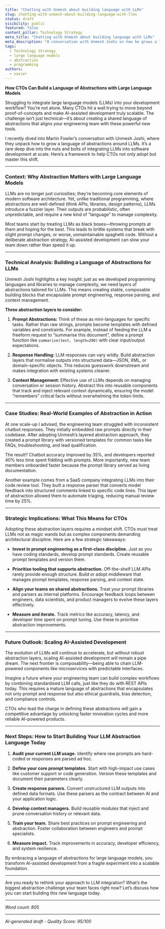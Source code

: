 ```yaml
---
title: "Chatting with Unmesh about building language with LLMs"
slug: chatting-with-unmesh-about-building-language-with-llms
status: draft
visibility: public
featured: false
content_pillar: Technology Strategy
meta_title: "Chatting with Unmesh about building language with LLMs"
meta_description: "A conversation with Unmesh Joshi on how he grows a language of abstractions when working with large language models."
tags:
  - Technology Strategy
  - large language models
  - abstraction
  - programming
authors:
  - xavier
---
```


**How CTOs Can Build a Language of Abstractions with Large Language Models**

Struggling to integrate large language models (LLMs) into your development workflow? You’re not alone. Many CTOs hit a wall trying to move beyond proof-of-concepts and make AI-assisted development truly scalable. The challenge isn’t just technical—it’s about creating a shared language of abstractions that aligns your engineering team with these powerful new tools.

I recently dived into Martin Fowler’s conversation with Unmesh Joshi, where they unpack how to grow a language of abstractions around LLMs. It’s a rare deep dive into the nuts and bolts of integrating LLMs into software development at scale. Here’s a framework to help CTOs not only adopt but master this shift.

---

### Context: Why Abstraction Matters with Large Language Models

LLMs are no longer just curiosities; they’re becoming core elements of modern software architecture. Yet, unlike traditional programming, where abstractions are well-defined (think APIs, libraries, design patterns), LLMs introduce a fuzzier layer. Their outputs are probabilistic, often unpredictable, and require a new kind of “language” to manage complexity.

Most teams start by treating LLMs as black boxes—throwing prompts at them and hoping for the best. This leads to brittle systems that break with slight prompt changes, or worse, unmaintainable spaghetti code. Without a deliberate abstraction strategy, AI-assisted development can slow your team down rather than speed it up.

---

### Technical Analysis: Building a Language of Abstractions for LLMs

Unmesh Joshi highlights a key insight: just as we developed programming languages and libraries to manage complexity, we need layers of abstractions tailored for LLMs. This means creating stable, composable building blocks that encapsulate prompt engineering, response parsing, and context management.

**Three abstraction layers to consider:**

1. **Prompt Abstractions:** Think of these as mini-languages for specific tasks. Rather than raw strings, prompts become templates with defined variables and constraints. For example, instead of feeding the LLM a freeform request to “summarise this document”, define a prompt function like `summarise(text, length=200)` with clear input/output expectations.

2. **Response Handling:** LLM responses can vary wildly. Build abstraction layers that normalise outputs into structured data—JSON, XML, or domain-specific objects. This reduces guesswork downstream and makes integration with existing systems cleaner.

3. **Context Management:** Effective use of LLMs depends on managing conversation or session history. Abstract this into reusable components that track and inject relevant context dynamically, ensuring the model “remembers” critical facts without overwhelming the token limits.

---

### Case Studies: Real-World Examples of Abstraction in Action

At one scale-up I advised, the engineering team struggled with inconsistent chatbot responses. They initially embedded raw prompts directly in their codebase. After adopting Unmesh’s layered abstraction approach, they created a prompt library with versioned templates for common tasks like FAQs, troubleshooting, and lead qualification.

The result? Chatbot accuracy improved by 35%, and developers reported 40% less time spent fiddling with prompts. More importantly, new team members onboarded faster because the prompt library served as living documentation.

Another example comes from a SaaS company integrating LLMs into their code review tool. They built a response parser that converts model feedback into structured comments linked to specific code lines. This layer of abstraction allowed them to automate triaging, reducing manual review time by 25%.

---

### Strategic Implications: What This Means for CTOs

Adopting these abstraction layers requires a mindset shift. CTOs must treat LLMs not as magic wands but as complex components demanding architectural discipline. Here are a few strategic takeaways:

- **Invest in prompt engineering as a first-class discipline.** Just as you have coding standards, develop prompt standards. Create reusable prompt templates and version them.

- **Prioritise tooling that supports abstraction.** Off-the-shelf LLM APIs rarely provide enough structure. Build or adopt middleware that manages prompt templates, response parsing, and context state.

- **Align your teams on shared abstractions.** Treat your prompt libraries and parsers as internal platforms. Encourage feedback loops between engineers, data scientists, and product managers to evolve these layers effectively.

- **Measure and iterate.** Track metrics like accuracy, latency, and developer time spent on prompt tuning. Use these to prioritise abstraction improvements.

---

### Future Outlook: Scaling AI-Assisted Development

The evolution of LLMs will continue to accelerate, but without robust abstraction layers, scaling AI-assisted development will remain a pipe dream. The next frontier is composability—being able to chain LLM-powered components like microservices with predictable interfaces.

Imagine a future where your engineering team can build complex workflows by combining standardised LLM calls, just like they do with REST APIs today. This requires a mature language of abstractions that encapsulates not only prompt and response but also ethical guardrails, bias detection, and compliance controls.

CTOs who lead the charge in defining these abstractions will gain a competitive advantage by unlocking faster innovation cycles and more reliable AI-powered products.

---

### Next Steps: How to Start Building Your LLM Abstraction Language Today

1. **Audit your current LLM usage.** Identify where raw prompts are hard-coded or responses are parsed ad hoc.

2. **Define your core prompt templates.** Start with high-impact use cases like customer support or code generation. Version these templates and document their parameters clearly.

3. **Create response parsers.** Convert unstructured LLM outputs into defined data formats. Use these parsers as the contract between AI and your application logic.

4. **Develop context managers.** Build reusable modules that inject and prune conversation history or relevant data.

5. **Train your team.** Share best practices on prompt engineering and abstraction. Foster collaboration between engineers and prompt specialists.

6. **Measure impact.** Track improvements in accuracy, developer efficiency, and system resilience.

By embracing a language of abstractions for large language models, you transform AI-assisted development from a fragile experiment into a scalable foundation.

---

Are you ready to rethink your approach to LLM integration? What’s the biggest abstraction challenge your team faces right now? Let’s discuss how you can start building this new language today.  

---

*Word count: 805*

---

*AI-generated draft - Quality Score: 95/100*